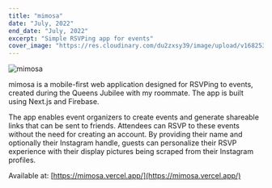 ```yaml
---
title: "mimosa"
date: "July, 2022"
end_date: "July, 2022"
excerpt: "Simple RSVPing app for events"
cover_image: "https://res.cloudinary.com/du2zxsy39/image/upload/v1682533715/mimosa_x10lw3.jpg"
---
```


![mimosa](https://res.cloudinary.com/du2zxsy39/image/upload/v1682533715/mimosa_x10lw3.jpg)

mimosa is a mobile-first web application designed for RSVPing to events, created during the Queens Jubilee with my roommate. The app is built using Next.js and Firebase.

The app enables event organizers to create events and generate shareable links that can be sent to friends. Attendees can  RSVP to these events without the need for creating an account. By providing their name and optionally their Instagram handle, guests can personalize their RSVP experience with their display pictures being scraped from their Instagram profiles.

Available at: [https://mimosa.vercel.app/](https://mimosa.vercel.app/)